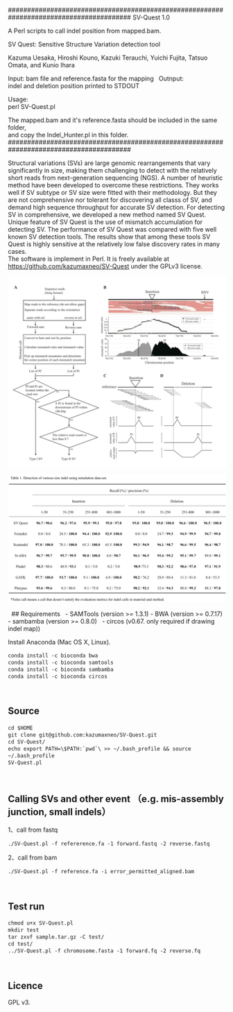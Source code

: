 ######################################################################################## 
SV-Quest 1.0

A Perl scripts to call indel position from mapped.bam.   

SV Quest: Sensitive Structure Variation detection tool

Kazuma Uesaka, Hiroshi Kouno, Kazuki Terauchi, Yuichi Fujita, Tatsuo Omata, and Kunio Ihara  



Input: 
  bam file and reference.fasta for the mapping   
Outnput:	
  indel and deletion position printed to STDOUT  

Usage:  
  perl SV-Quest.pl    


 The mapped.bam and it's reference.fasta should be included in the same folder,  
 and copy the Indel_Hunter.pl in this folder.
########################################################################################

Structural variations (SVs) are large genomic rearrangements that vary significantly in size, making them challenging to detect with the relatively short reads from next-generation sequencing (NGS). A number of heuristic method have been developed to overcome these restrictions. They works well if SV subtype or SV size were fitted with their methodology. But they are not comprehensive nor tolerant for discovering all classs of SV, and demand high sequence throughput for accurate SV detection. For detecting SV in comprehensive, we developed a new method named SV Quest. Unique feature of SV Quest is the use of mismatch accumulation for detecting SV. The performance of SV Quest was compared with five well known SV detection tools. The results show that among these tools SV Quest is highly sensitive at the relatively low false discovery rates in many cases.  
The software is implement in Perl. It is freely available  at https://github.com/kazumaxneo/SV-Quest under the GPLv3 license.

<p align="center"><img src="Figure.png" alt="workflow" width="800"></p>

<p align="center"><img src="Table.png" alt="workflow" width="800"></p>
    
## Requirements  
- SAMTools  (version >= 1.3.1)  
- BWA (version >= 0.7.17)  
- sambamba  (version >= 0.8.0)  
- circos (v0.67. only required if drawing indel map))  


Install Anaconda (Mac OS X, Linux).  

```
conda install -c bioconda bwa 
conda install -c bioconda samtools 
conda install -c bioconda sambamba 
conda install -c bioconda circos 
```
    


## Source
```
cd $HOME 
git clone git@github.com:kazumaxneo/SV-Quest.git
cd SV-Quest/
echo export PATH=\$PATH:`pwd`\ >> ~/.bash_profile && source ~/.bash_profile
SV-Quest.pl
```
    


## Calling SVs and other event （e.g. mis-assembly junction, small indels）
1、call from fastq
```
./SV-Quest.pl -f refererence.fa -1 forward.fastq -2 reverse.fastq
```

2、call from bam
```
./SV-Quest.pl -f reference.fa -i error_permitted_aligned.bam
```
    
## Test run
```
chmod u+x SV-Quest.pl
mkdir test
tar zxvf sample.tar.gz -C test/
cd test/
../SV-Quest.pl -f chromosome.fasta -1 forward.fq -2 reverse.fq
```  
    


## Licence ##

GPL v3.


